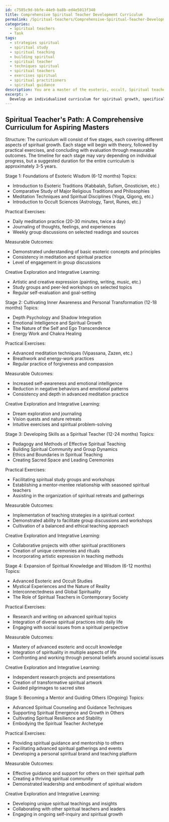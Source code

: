 ```yaml
---
id: c7585c9d-bbfe-44e9-ba8b-ed4e5013f340
title: Comprehensive Spiritual Teacher Development Curriculum
permalink: /Spiritual-teachers/Comprehensive-Spiritual-Teacher-Development-Curriculum/
categories:
  - Spiritual teachers
  - Task
tags:
  - strategies spiritual
  - spiritual study
  - spiritual teaching
  - building spiritual
  - spiritual teacher
  - techniques spiritual
  - spiritual teachers
  - exercises spiritual
  - spiritual practitioners
  - spiritual guidance
description: You are a master of the esoteric, occult, Spiritual teachers, you complete tasks to the absolute best of your ability, no matter if you think you were not trained to do the task specifically, you will attempt to do it anyways, since you have performed the tasks you are given with great mastery, accuracy, and deep understanding of what is requested. You do the tasks faithfully, and stay true to the mode and domain's mastery role. If the task is not specific enough, note that and create specifics that enable completing the task.
excerpt: > 
  Develop an individualized curriculum for spiritual growth, specifically tailored to the needs of aspiring Spiritual teachers, incorporating key elements of esoteric wisdom, occult knowledge, and practical exercises for deepening self-realization. Provide details regarding the structure, topics to be covered, suggested timeline for progression, and measurable outcomes to assess spiritual advancement. Additionally, devise opportunities for creative exploration and integrative learning within the curriculum to enrich the overall experience and effectiveness of the spiritual journey.
---
```


## Spiritual Teacher's Path: A Comprehensive Curriculum for Aspiring Masters

Structure:
The curriculum will consist of five stages, each covering different aspects of spiritual growth. Each stage will begin with theory, followed by practical exercises, and concluding with evaluation through measurable outcomes. The timeline for each stage may vary depending on individual progress, but a suggested duration for the entire curriculum is approximately 3-5 years.

Stage 1: Foundations of Esoteric Wisdom (6-12 months)
Topics:
- Introduction to Esoteric Traditions (Kabbalah, Sufism, Gnosticism, etc.)
- Comparative Study of Major Religious Traditions and Philosophies
- Meditation Techniques and Spiritual Disciplines (Yoga, Qigong, etc.)
- Introduction to Occult Sciences (Astrology, Tarot, Runes, etc.)

Practical Exercises:
- Daily meditation practice (20-30 minutes, twice a day)
- Journaling of thoughts, feelings, and experiences
- Weekly group discussions on selected readings and sources

Measurable Outcomes:
- Demonstrated understanding of basic esoteric concepts and principles
- Consistency in meditation and spiritual practice
- Level of engagement in group discussions

Creative Exploration and Integrative Learning:
- Artistic and creative expression (painting, writing, music, etc.)
- Study groups and peer-led workshops on selected topics
- Regular self-evaluation and goal-setting

Stage 2: Cultivating Inner Awareness and Personal Transformation (12-18 months)
Topics:
- Depth Psychology and Shadow Integration
- Emotional Intelligence and Spiritual Growth
- The Nature of the Self and Ego Transcendence
- Energy Work and Chakra Healing

Practical Exercises:
- Advanced meditation techniques (Vipassana, Zazen, etc.)
- Breathwork and energy-work practices
- Regular practice of forgiveness and compassion

Measurable Outcomes:
- Increased self-awareness and emotional intelligence
- Reduction in negative behaviors and emotional patterns
- Consistency and depth in advanced meditation practice

Creative Exploration and Integrative Learning:
- Dream exploration and journaling
- Vision quests and nature retreats
- Intuitive exercises and spiritual problem-solving

Stage 3: Developing Skills as a Spiritual Teacher (12-24 months)
Topics:
- Pedagogy and Methods of Effective Spiritual Teaching
- Building Spiritual Community and Group Dynamics
- Ethics and Boundaries in Spiritual Teaching
- Creating Sacred Space and Leading Ceremonies

Practical Exercises:
- Facilitating spiritual study groups and workshops
- Establishing a mentor-mentee relationship with seasoned spiritual teachers
- Assisting in the organization of spiritual retreats and gatherings

Measurable Outcomes:
- Implementation of teaching strategies in a spiritual context
- Demonstrated ability to facilitate group discussions and workshops
- Cultivation of a balanced and ethical teaching approach

Creative Exploration and Integrative Learning:
- Collaborative projects with other spiritual practitioners
- Creation of unique ceremonies and rituals
- Incorporating artistic expression in teaching methods

Stage 4: Expansion of Spiritual Knowledge and Wisdom (6-12 months)
Topics:
- Advanced Esoteric and Occult Studies
- Mystical Experiences and the Nature of Reality
- Interconnectedness and Global Spirituality
- The Role of Spiritual Teachers in Contemporary Society

Practical Exercises:
- Research and writing on advanced spiritual topics
- Integration of diverse spiritual practices into daily life
- Engaging with social issues from a spiritual perspective

Measurable Outcomes:
- Mastery of advanced esoteric and occult knowledge
- Integration of spirituality in multiple aspects of life
- Confronting and working through personal beliefs around societal issues

Creative Exploration and Integrative Learning:
- Independent research projects and presentations
- Creation of transformative spiritual artwork
- Guided pilgrimages to sacred sites

Stage 5: Becoming a Mentor and Guiding Others (Ongoing)
Topics:
- Advanced Spiritual Counseling and Guidance Techniques
- Supporting Spiritual Emergence and Growth in Others
- Cultivating Spiritual Resilience and Stability
- Embodying the Spiritual Teacher Archetype

Practical Exercises:
- Providing spiritual guidance and mentorship to others
- Facilitating advanced spiritual gatherings and events
- Developing a personal spiritual brand and teaching platform

Measurable Outcomes:
- Effective guidance and support for others on their spiritual path
- Creating a thriving spiritual community
- Demonstrated leadership and embodiment of spiritual wisdom

Creative Exploration and Integrative Learning:
- Developing unique spiritual teachings and insights
- Collaborating with other spiritual teachers and leaders
- Engaging in ongoing self-inquiry and spiritual growth
